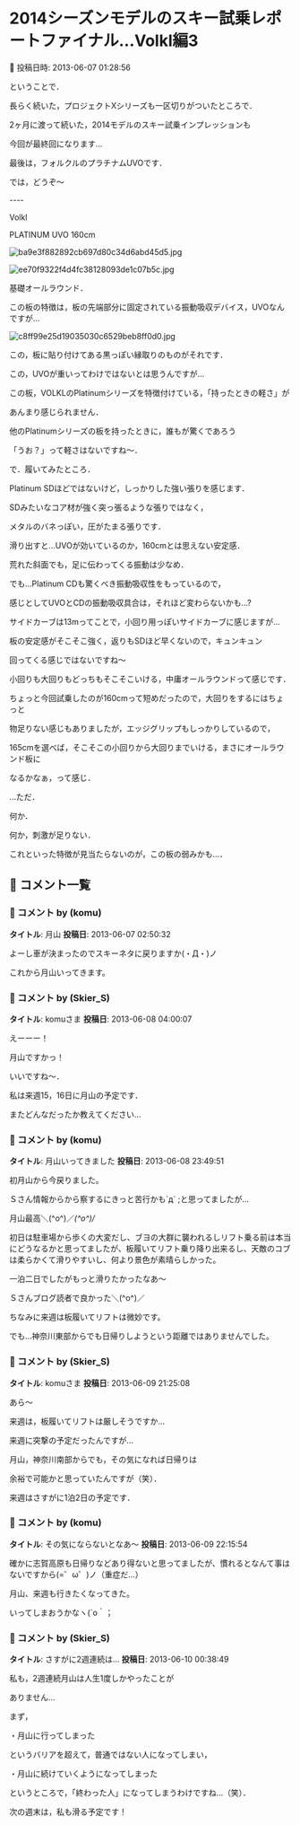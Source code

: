 # 2014シーズンモデルのスキー試乗レポートファイナル…Volkl編3

📅 投稿日時: 2013-06-07 01:28:56

ということで．


長らく続いた，プロジェクトXシリーズも一区切りがついたところで．


2ヶ月に渡って続いた，2014モデルのスキー試乗インプレッションも


今回が最終回になります…





最後は，フォルクルのプラチナムUVOです．





では，どうぞ～


----[]()





Volkl





PLATINUM UVO 160cm







![ba9e3f882892cb697d80c34d6abd45d5.jpg](images/ba9e3f882892cb697d80c34d6abd45d5.jpg)









![ee70f9322f4d4fc38128093de1c07b5c.jpg](images/ee70f9322f4d4fc38128093de1c07b5c.jpg)







基礎オールラウンド．





この板の特徴は，板の先端部分に固定されている振動吸収デバイス，UVOなんですが…




![c8ff99e25d19035030c6529beb8ff0d0.jpg](images/c8ff99e25d19035030c6529beb8ff0d0.jpg)




この，板に貼り付けてある黒っぽい縁取りのものがそれです．





この，UVOが重いってわけではないとは思うんですが…


この板，VOLKLのPlatinumシリーズを特徴付けている，「持ったときの軽さ」が


あんまり感じられません．


他のPlatinumシリーズの板を持ったときに，誰もが驚くであろう


「うお？」って軽さはないですね～．





で．履いてみたところ．


Platinum SDほどではないけど，しっかりした強い張りを感じます．


SDみたいなコア材が強く突っ張るような張りではなく，


メタルのバネっぽい，圧がたまる張りです．


滑り出すと…UVOが効いているのか，160cmとは思えない安定感．


荒れた斜面でも，足に伝わってくる振動は少なめ．


でも…Platinum CDも驚くべき振動吸収性をもっているので，


感じとしてUVOとCDの振動吸収具合は，それほど変わらないかも…?





サイドカーブは13mってことで，小回り用っぽいサイドカーブに感じますが…


板の安定感がそこそこ強く，返りもSDほど早くないので，キュンキュン


回ってくる感じではないですね～


小回りも大回りもどっちもそこそこいける，中庸オールラウンドって感じです．


ちょっと今回試乗したのが160cmって短めだったので，大回りをするにはちょっと


物足りない感じもありましたが，エッジグリップもしっかりしているので，


165cmを選べば，そこそこの小回りから大回りまでいける，まさにオールラウンド板に


なるかなぁ，って感じ．





…ただ．


何か．


何か，刺激が足りない．


これといった特徴が見当たらないのが，この板の弱みかも…．

## 💬 コメント一覧

### 💬 コメント by (komu)
**タイトル**: 月山
**投稿日**: 2013-06-07 02:50:32

よーし車が決まったのでスキーネタに戻りますか(・Д・)ノ

これから月山いってきます。

### 💬 コメント by (Skier_S)
**タイトル**: komuさま
**投稿日**: 2013-06-08 04:00:07

えーーー！

月山ですかっ！

いいですね～．



私は来週15，16日に月山の予定です．

またどんなだったか教えてください…

### 💬 コメント by (komu)
**タイトル**: 月山いってきました
**投稿日**: 2013-06-08 23:49:51

初月山から今戻りました。

Ｓさん情報からから察するにきっと苦行かも´д` ;と思ってましたが…

月山最高＼(^o^)／*\(^o^)/*

初日は駐車場から歩くの大変だし、ブヨの大群に襲われるしリフト乗る前は本当にどうなるかと思ってましたが、板履いてリフト乗り降り出来るし、天敵のコブは柔らかくて滑りやすいし、何より景色が素晴らしかった。

一泊二日でしたがもっと滑りたかったなあ～

Ｓさんブログ読者で良かった＼(^o^)／

ちなみに来週は板履いてリフトは微妙です。



でも…神奈川東部からでも日帰りしようという距離ではありませんでした。

### 💬 コメント by (Skier_S)
**タイトル**: komuさま
**投稿日**: 2013-06-09 21:25:08

あら～

来週は，板履いてリフトは厳しそうですか…

来週に突撃の予定だったんですが…



月山，神奈川南部からでも，その気になれば日帰りは

余裕で可能かと思っていたんですが（笑）．

来週はさすがに1泊2日の予定です．

### 💬 コメント by (komu)
**タイトル**: その気にならないとなあ～
**投稿日**: 2013-06-09 22:15:54

確かに志賀高原も日帰りなどあり得ないと思ってましたが、慣れるとなんて事はないですから(=゜ω゜)ノ（重症だ…）

月山、来週も行きたくなってきた。

いってしまおうかなヽ(´o｀；

### 💬 コメント by (Skier_S)
**タイトル**: さすがに2週連続は…
**投稿日**: 2013-06-10 00:38:49

私も，2週連続月山は人生1度しかやったことが

ありません…



まず，

・月山に行ってしまった

というバリアを超えて，普通ではない人になってしまい，

・月山に続けていくようになってしまった

というところで，「終わった人」になってしまうわけですね…（笑）．



次の週末は，私も滑る予定です！

